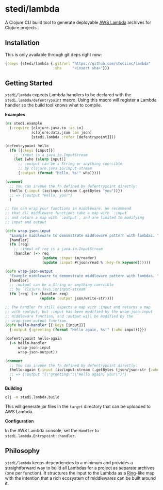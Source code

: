 # stedi/lambda

A Clojure CLI build tool to generate deployable [AWS Lambda][1] archives for
Clojure projects.

## Installation

This is only available through git deps right now:

``` clojure
{:deps {stedi/lambda {:git/url "https://github.com/stediinc/lambda"
                      :sha     "<insert sha>"}}}
```

## Getting Started

`stedi/lambda` expects Lambda handlers to be declared with the
`stedi.lambda/defentrypoint` macro. Using this macro will register a
Lambda handler so the build tool knows what to compile.

**Examples**

``` clojure
(ns stedi.example
  (:require [clojure.java.io :as io]
            [clojure.data.json :as json]
            [stedi.lambda :refer [defentrypoint]]))

(defentrypoint hello
  (fn [{:keys [input]}]
    ;; :input is a java.io.InputStream
    (let [who (slurp input)]
      ;; :output can be a String or anything coercible
      ;; by clojure.java.io/input-stream
      {:output (format "Hello, %s!" who)})))

(comment
  ;; You can invoke the fn defined by defentrypoint directly:
  (hello {:input (io/input-stream (.getBytes "you"))})
  ;; => {:output "Hello, you!"}
  )

;; You can wrap your functions in middleware. We recommend
;; that all middleware functions take a map with `:input`
;; and return a map with `:output`, and are limited to modifying
;; input and output

(defn wrap-json-input
  "Example middleware to demonstrate middleware pattern with lambdas. "
  [handler]
  (fn [req]
    ;; :input of req is a java.io.InputStream
    (handler (-> req
                 (update :input io/reader)
                 (update :input #(json/read % :key-fn keyword))))))

(defn wrap-json-output
  "Example middleware to demonstrate middleware pattern with lambdas. "
  [handler]
  ;; :output can be a String or anything coercible
  ;; by `clojure.java.io/input-stream`
  (fn [req] (-> (handler req)
                (update :output json/write-str))))

;; The handler fn still expects a map with :input and returns a map
;; with :output, but :input has been modified by the wrap-json-input
;; middleware function, and :output will be modified by the
;; wrap-json-output function.
(defn hello-handler [{:keys [input]}]
  {:output {:greeting (format "Hello again, %s!" (:who input))}})

(defentrypoint hello-again
  (-> hello-handler
      wrap-json-input
      wrap-json-output))

(comment
  ;; You can invoke the fn defined by defentrypoint directly:
  (hello-again {:input (io/input-stream (.getBytes (json/json-str {:who "you"})))})
  ;; => {:output "{\"greeting\":\"Hello again, you!\"}"}
  )
```

**Building**

```bash
clj -m stedi.lambda.build
```

This will generate jar files in the `target` directory that can be
uploaded to AWS Lambda.

**Configuration**

In the AWS Lambda console, set the
`Handler` to `stedi.lambda.Entrypoint::handler`.

## Philosophy

`stedi/lambda` keeps dependencies to a minimum and provides a
straightforward way to build all Lambdas for a project as separate
archives (one per function). It structures the input to the Lambda as
a [Ring][2]-like map with the intention that a rich ecosystem of
middlewares can be built around it.

[1]: https://aws.amazon.com/lambda/
[2]: https://github.com/ring-clojure/ring
